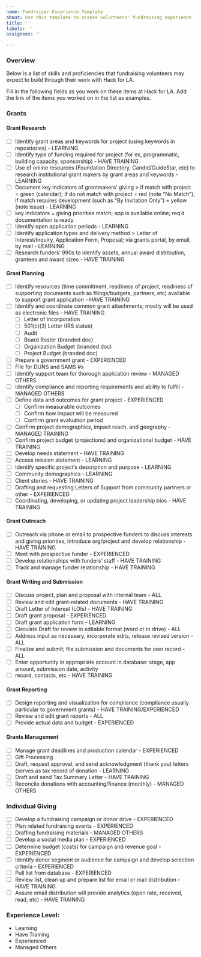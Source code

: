 ```yaml
---
name: Fundraiser Experience Template
about: Use this template to assess volunteers' fundraising experience
title: ''
labels: ''
assignees: ''

---
```


### Overview
Below is a list of skills and proficiencies that fundraising volunteers may expect to build through their work with Hack for LA. 

Fill in the following fields as you work on these items at Hack for LA. Add the link of the items you worked on in the list as examples.

### Grants
#### Grant Research
- [ ] Identify grant areas and keywords for project (using keywords in repositories) - LEARNING
- [ ] Identify type of funding required for project (for ex, programmatic, building capacity, sponsorship) - HAVE TRAINING
- [ ] Use of online resources (Foundation Directory, Candid/GuideStar, etc) to research institutional grant makers by grant areas and keywords - LEARNING
- [ ] Document key indicators of grantmakers’ giving > if match with project = green (calendar); if do not match with project = red (note “No Match”); if match requires development (such as “By Invitation Only”) = yellow (note issue) - LEARNING
- [ ] key indicators = giving priorities match; app is available online; req’d documentation is ready
- [ ] Identify open application periods - LEARNING
- [ ] Identify application types and delivery method > Letter of Interest/Inquiry, Application Form, Proposal; via grants portal, by email, by mail - LEARNING
- [ ] Research funders’ 990s to identify assets, annual award distribution, grantees and award sizes - HAVE TRAINING

#### Grant Planning
- [ ] Identify resources (time commitment, readiness of project, readiness of supporting documents such as filings/budgets, partners, etc) available to support grant application - HAVE TRAINING
- [ ] Identify and coordinate common grant attachments; mostly will be used as electronic files - HAVE TRAINING
   - [ ] Letter of Incorporation
   - [ ] 501(c)(3) Letter (IRS status)
   - [ ] Audit
   - [ ] Board Roster (branded doc)
   - [ ] Organization Budget (branded doc)
   - [ ] Project Budget (branded doc)
- [ ] Prepare a government grant - EXPERIENCED
- [ ] File for DUNS and SAMS #s
- [ ] Identify support team for thorough application review - MANAGED OTHERS
- [ ] Identify compliance and reporting requirements and ability to fulfill - MANAGED OTHERS
- [ ] Define data and outcomes for grant project - EXPERIENCED
  - [ ] Confirm measurable outcomes 
  - [ ] Confirm how impact will be measured
  - [ ] Confirm grant evaluation period
- [ ] Confirm project demographics, impact reach, and geography - MANAGED TRAINING
- [ ] Confirm project budget (projections) and organizational budget - HAVE TRAINING
- [ ] Develop needs statement - HAVE TRAINING
- [ ] Access mission statement - LEARNING
- [ ] Identify specific project’s description and purpose - LEARNING
- [ ] Community demographics - LEARNING
- [ ] Client stories - HAVE TRAINING
- [ ] Drafting and requesting Letters of Support from community partners or other - EXPERIENCED
- [ ] Coordinating, developing, or updating project leadership bios - HAVE TRAINING

#### Grant Outreach
- [ ] Outreach via phone or email to prospective funders to discuss interests and giving priorities, introduce org/project and develop relationship - HAVE TRAINING
- [ ] Meet with prospective funder - EXPERIENCED
- [ ] Develop relationships with funders’ staff - HAVE TRAINING
- [ ] Track and manage funder relationship - HAVE TRAINING 

#### Grant Writing and Submission
- [ ] Discuss project, plan and proposal with internal team - ALL
- [ ] Review and edit grant-related documents - HAVE TRAINING
- [ ] Draft Letter of Interest (LOIs) - HAVE TRAINING
- [ ] Draft grant proposal - EXPERIENCED
- [ ] Draft grant application form - LEARNING
- [ ] Circulate Draft for review in editable format (word or in drive) - ALL
- [ ] Address input as necessary, incorporate edits, release revised version - ALL 
- [ ] Finalize and submit; file submission and documents for own record - ALL
- [ ] Enter opportunity in appropriate account in database: stage, app amount, submission date, activity 
- [ ] record, contacts, etc - HAVE TRAINING   

#### Grant Reporting
- [ ] Design reporting and visualization for compliance (compliance usually particular to government grants) - HAVE TRAINING/EXPERIENCED
- [ ] Review and edit grant reports - ALL 
- [ ] Provide actual data and budget - EXPERIENCED

#### Grants Management
- [ ] Manage grant deadlines and production calendar - EXPERIENCED
- [ ] Gift Processing
- [ ] Draft, request approval, and send acknowledgment (thank you) letters (serves as tax record of donation - LEARNING 
- [ ] Draft and send Tax Summary Letter - HAVE TRAINING
- [ ] Reconcile donations with accounting/finance (monthly) - MANAGED OTHERS

### Individual Giving
- [ ] Develop a fundraising campaign or donor drive - EXPERIENCED
- [ ] Plan related fundraising events - EXPERIENCED
- [ ] Drafting fundraising materials - MANAGED OTHERS
- [ ] Develop a social media plan - EXPERIENCED
- [ ] Determine budget (costs) for campaign and revenue goal - EXPERIENCED
- [ ] Identify donor segment or audience for campaign and develop selection criteria - EXPERIENCED
- [ ] Pull list from database - EXPERIENCED
- [ ] Review list, clean up and prepare list for email or mail distribution - HAVE TRAINING
- [ ] Assure email distribution will provide analytics (open rate, received, read, etc) - HAVE TRAINING

### Experience Level:
- Learning
- Have Training
- Experienced
- Managed Others
